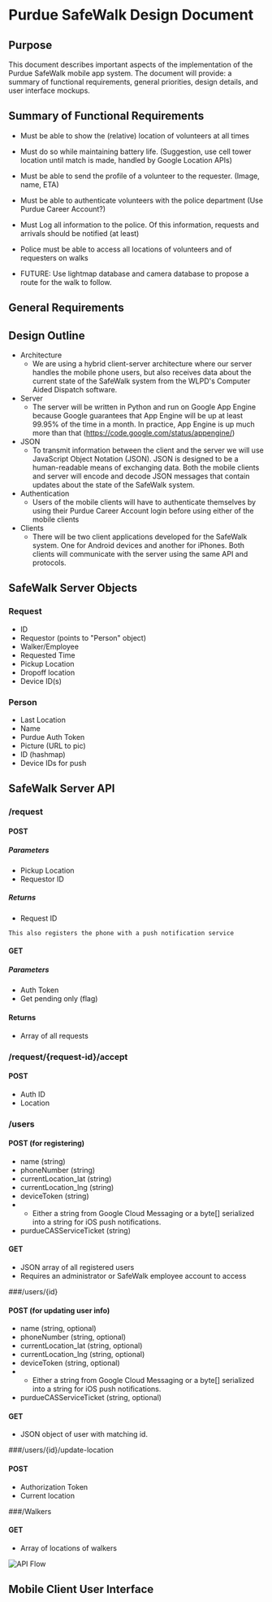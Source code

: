 Purdue SafeWalk Design Document
===============================

Purpose
-------
This document describes important aspects of the implementation of the Purdue SafeWalk mobile app system. The document will provide: a summary of functional requirements, general priorities, design details, and user interface mockups.

Summary of Functional Requirements
----------------------------------

* Must be able to show the (relative) location of volunteers at all times
 * Must do so while maintaining battery life. (Suggestion, use cell tower location until match is made, handled by Google Location APIs)

* Must be able to send the profile of a volunteer to the requester. (Image, name, ETA)

* Must be able to authenticate volunteers with the police department (Use Purdue Career Account?)

* Must Log all information to the police. Of this information, requests and arrivals should be notified (at least)

* Police must be able to access all locations of volunteers and of requesters on walks

* FUTURE: Use lightmap database and camera database to propose a route for the walk to follow. 

General Requirements
--------------------

Design Outline
--------------
* Architecture
  * We are using a hybrid client-server architecture where our server handles the mobile phone users, but also receives data about the current state of the SafeWalk system from the WLPD's Computer Aided Dispatch software.
* Server
  * The server will be written in Python and run on Google App Engine because Google guarantees that App Engine will be up at least 99.95% of the time in a month. In practice, App Engine is up much more than that (https://code.google.com/status/appengine/)
* JSON
  * To transmit information between the client and the server we will use JavaScript Object Notation (JSON). JSON is designed to be a human-readable means of exchanging data. Both the mobile clients and server will encode and decode JSON messages that contain updates about the state of the SafeWalk system.
* Authentication
  * Users of the mobile clients will have to authenticate themselves by using their Purdue Career Account login before using either of the mobile clients
* Clients
  * There will be two client applications developed for the SafeWalk system. One for Android devices and another for iPhones. Both clients will communicate with the server using the same API and protocols.

SafeWalk Server Objects
--------------------
### Request 
* ID
* Requestor (points to "Person" object)
* Walker/Employee
* Requested Time
* Pickup Location
* Dropoff location
* Device ID(s)

### Person
* Last Location
* Name
* Purdue Auth Token
* Picture (URL to pic)
* ID (hashmap)
* Device IDs for push
  
SafeWalk Server API
--------------------
### /request
#### POST
##### Parameters
* Pickup Location
* Requestor ID
##### Returns
* Request ID

``This also registers the phone with a push notification service``

#### GET
##### Parameters
* Auth Token
* Get pending only (flag) 
#### Returns
* Array of all requests

### /request/{request-id}/accept
#### POST
* Auth ID
* Location

### /users
#### POST (for registering)
* name (string)
* phoneNumber (string)
* currentLocation_lat (string)
* currentLocation_lng (string)
* deviceToken (string)
* * Either a string from Google Cloud Messaging or a byte[] serialized into a string for iOS push notifications.
* purdueCASServiceTicket (string)
#### GET
* JSON array of all registered users
* Requires an administrator or SafeWalk employee account to access

###/users/{id}
#### POST (for updating user info)
* name (string, optional)
* phoneNumber (string, optional)
* currentLocation_lat (string, optional)
* currentLocation_lng (string, optional)
* deviceToken (string, optional)
* * Either a string from Google Cloud Messaging or a byte[] serialized into a string for iOS push notifications.
* purdueCASServiceTicket (string, optional)
#### GET
* JSON object of user with matching id.

###/users/{id}/update-location
#### POST
* Authorization Token
* Current location



###/Walkers
#### GET
* Array of locations of walkers

![API Flow](https://raw.github.com/Purdue-ACM-SIGAPP/SafeWalk/master/documentation/images/api-requests.jpg)

Mobile Client User Interface
----------------------------


